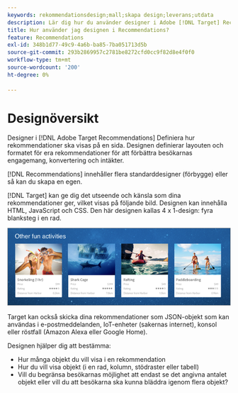 ```yaml
---
keywords: rekommendationsdesign;mall;skapa design;leverans;utdata
description: Lär dig hur du använder designer i Adobe [!DNL Target] Recommendations för att definiera hur rekommendationer ska visas på en sida (1X4, 1X6, 2X2 o.s.v.).
title: Hur använder jag designen i Recommendations?
feature: Recommendations
exl-id: 348b1d77-49c9-4a6b-ba85-7ba051713d5b
source-git-commit: 293b2869957c2781be8272cfd0cc9f82d8e4f0f0
workflow-type: tm+mt
source-wordcount: '200'
ht-degree: 0%

---
```


# Designöversikt

Designer i [!DNL Adobe Target Recommendations] Definiera hur rekommendationer ska visas på en sida. Designen definierar layouten och formatet för era rekommendationer för att förbättra besökarnas engagemang, konvertering och intäkter.

[!DNL Recommendations] innehåller flera standarddesigner (förbygge) eller så kan du skapa en egen.

[!DNL Target] kan ge dig det utseende och känsla som dina rekommendationer ger, vilket visas på följande bild. Designen kan innehålla HTML, JavaScript och CSS. Den här designen kallas 4 x 1-design: fyra blanksteg i en rad.

![velocity_example image](assets/velocity_example.png)

Target kan också skicka dina rekommendationer som JSON-objekt som kan användas i e-postmeddelanden, IoT-enheter (sakernas internet), konsol eller röstfall (Amazon Alexa eller Google Home).

Designen hjälper dig att bestämma:

* Hur många objekt du vill visa i en rekommendation
* Hur du vill visa objekt (i en rad, kolumn, stödraster eller tabell)
* Vill du begränsa besökarnas möjlighet att endast se det angivna antalet objekt eller vill du att besökarna ska kunna bläddra igenom flera objekt?
